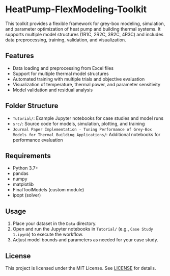 # HeatPump-FlexModeling-Toolkit

This toolkit provides a flexible framework for grey-box modeling, simulation, and parameter optimization of heat pump and building thermal systems. It supports multiple model structures (1R1C, 2R2C, 3R2C, 4R3C) and includes data preprocessing, training, validation, and visualization.

## Features

- Data loading and preprocessing from Excel files
- Support for multiple thermal model structures
- Automated training with multiple trials and objective evaluation
- Visualization of temperature, thermal power, and parameter sensitivity
- Model validation and residual analysis

## Folder Structure

- `Tutorial/`: Example Jupyter notebooks for case studies and model runs
- `src/`: Source code for models, simulation, plotting, and training
- `Journal Paper Implementation - Tuning Performance of Grey-Box Models for Thermal Building Applications/`: Additional notebooks for performance evaluation

## Requirements

- Python 3.7+
- pandas
- numpy
- matplotlib
- FinalToolModels (custom module)
- ipopt (solver)

## Usage

1. Place your dataset in the `Data` directory.
2. Open and run the Jupyter notebooks in `Tutorial/` (e.g., `Case Study 1.ipynb`) to execute the workflow.
3. Adjust model bounds and parameters as needed for your case study.

## License

This project is licensed under the MIT License. See [LICENSE](LICENSE) for details.
